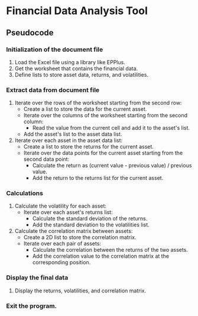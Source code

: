 # Financial Data Analysis Tool

## Pseudocode

### Initialization of the document file
1. Load the Excel file using a library like EPPlus.
2. Get the worksheet that contains the financial data.
3. Define lists to store asset data, returns, and volatilities.

### Extract data from document file
1. Iterate over the rows of the worksheet starting from the second row:
   - Create a list to store the data for the current asset.
   - Iterate over the columns of the worksheet starting from the second column:
     - Read the value from the current cell and add it to the asset's list.
   - Add the asset's list to the asset data list.
2. Iterate over each asset in the asset data list:
   - Create a list to store the returns for the current asset.
   - Iterate over the data points for the current asset starting from the second data point:
     - Calculate the return as (current value - previous value) / previous value.
     - Add the return to the returns list for the current asset.
### Calculations
1. Calculate the volatility for each asset:
   - Iterate over each asset's returns list:
     - Calculate the standard deviation of the returns.
     - Add the standard deviation to the volatilities list.
2. Calculate the correlation matrix between assets:
   - Create a 2D list to store the correlation matrix.
   - Iterate over each pair of assets:
     - Calculate the correlation between the returns of the two assets.
     - Add the correlation value to the correlation matrix at the corresponding position.

### Display the final data
1. Display the returns, volatilities, and correlation matrix.

### Exit the program.
